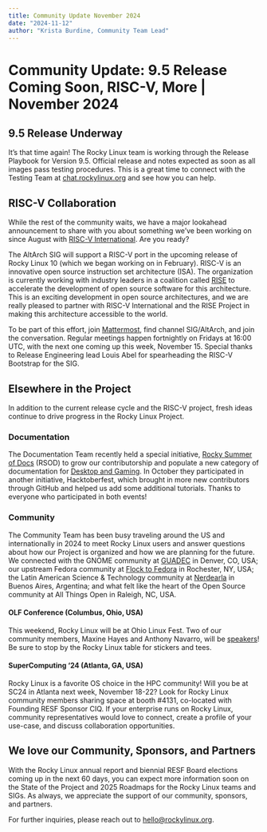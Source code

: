 ```yaml
---
title: Community Update November 2024
date: "2024-11-12"
author: "Krista Burdine, Community Team Lead"
---
```



# Community Update: 9.5 Release Coming Soon, RISC-V, More | November 2024

## 9.5 Release Underway

It’s that time again! The Rocky Linux team is working through the Release Playbook for Version 9.5. Official release and notes expected as soon as all images pass testing procedures. This is a great time to connect with the Testing Team at [chat.rockylinux.org](https://chat.rockylinux.org) and see how you can help. 

## RISC-V Collaboration

While the rest of the community waits, we have a major lookahead announcement to share with you about something we’ve been working on since August with [RISC-V International](https://riscv.org/). Are you ready?

The AltArch SIG will support a RISC-V port in the upcoming release of Rocky Linux 10 (which we began working on in February). RISC-V is an innovative open source instruction set architecture (ISA). The organization is currently working with industry leaders in a coalition called [RISE](https://riseproject.dev/) to accelerate the development of open source software for this architecture. This is an exciting development in open source architectures, and we are really pleased to partner with RISC-V International and the RISE Project in making this architecture accessible to the world.

To be part of this effort, join [Mattermost](https://chat.rockylinux.org), find channel SIG/AltArch, and join the conversation. Regular meetings happen fortnightly on Fridays at 16:00 UTC, with the next one coming up this week, November 15. Special thanks to Release Engineering lead Louis Abel for spearheading the RISC-V Bootstrap for the SIG.

## Elsewhere in the Project

In addition to the current release cycle and the RISC-V project, fresh ideas continue to drive progress in the Rocky Linux Project. 

### Documentation

The Documentation Team recently held a special initiative, [Rocky Summer of Docs](https://docs.rockylinux.org/guides/rsod/) (RSOD) to grow our contributorship and populate a new category of documentation for [Desktop and Gaming](https://docs.rockylinux.org/desktop/). In October they participated in another initiative, Hacktoberfest, which brought in more new contributors through GitHub and helped us add some additional tutorials. Thanks to everyone who participated in both events!


### Community

The Community Team has been busy traveling around the US and internationally in 2024 to meet Rocky Linux users and answer questions about how our Project is organized and how we are planning for the future. We connected with the GNOME community at [GUADEC](https://github.com/rocky-linux/wiki.rockylinux.org/blob/main/docs/team/community/event-reports/24GUADEC.md) in Denver, CO, USA; our upstream Fedora community at [Flock to Fedora](https://github.com/rocky-linux/wiki.rockylinux.org/blob/main/docs/team/community/event-reports/24flock.md) in Rochester, NY, USA; the Latin American Science & Technology community at [Nerdearla](https://github.com/rocky-linux/wiki.rockylinux.org/blob/main/docs/team/community/event-reports/24nerdearla.md) in Buenos Aires, Argentina; and what felt like the heart of the Open Source community at All Things Open in Raleigh, NC, USA.

#### OLF Conference (Columbus, Ohio, USA)

This weekend, Rocky Linux will be at Ohio Linux Fest. Two of our community members, Maxine Hayes and Anthony Navarro, will be [speakers](https://olfconference.org/speakers/)! Be sure to stop by the Rocky Linux table for stickers and tees. 

#### SuperComputing ‘24 (Atlanta, GA, USA)

Rocky Linux is a favorite OS choice in the HPC community! Will you be at SC24 in Atlanta next week, November 18-22? Look for Rocky Linux community members sharing space at booth #4131, co-located with Founding RESF Sponsor CIQ. If your enterprise runs on Rocky Linux, community representatives would love to connect, create a profile of your use-case, and discuss collaboration opportunities. 

## We love our Community, Sponsors, and Partners

With the Rocky Linux annual report and biennial RESF Board elections coming up in the next 60 days, you can expect more information soon on the State of the Project and 2025 Roadmaps for the Rocky Linux teams and SIGs. As always, we appreciate the support of our community, sponsors, and partners.

For further inquiries, please reach out to [hello@rockylinux.org](mailto:hello@rockylinux.org). 

  
